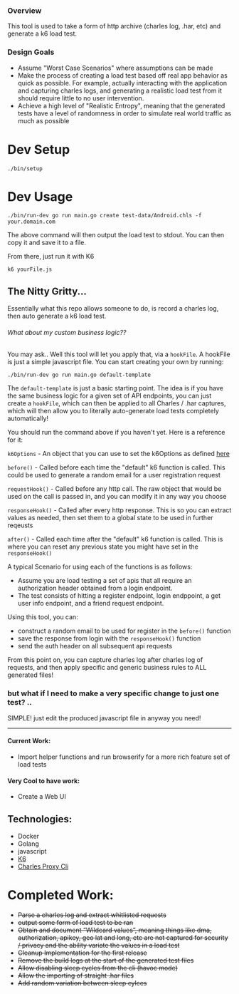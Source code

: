 ### Overview

This tool is used to take a form of http archive (charles log, .har, etc) and generate a k6 load test.

### Design Goals
* Assume "Worst Case Scenarios" where assumptions can be made
* Make the process of creating a load test based off real app behavior as quick as possible. For example, actually interacting with the application and capturing charles logs, and generating a realistic load test from it should require little to no user intervention.
* Achieve a high level of "Realistic Entropy", meaning that the generated tests have a level of randomness in order to simulate real world traffic as much as possible


# Dev Setup

```
./bin/setup
```

# Dev Usage

```
./bin/run-dev go run main.go create test-data/Android.chls -f your.domain.com
```

The above command will then output the load test to stdout. You can then copy it and save it to a file.

From there, just run it with K6

```
k6 yourFile.js
```

## The Nitty Gritty...

Essentially what this repo allows someone to do, is record a charles log, then auto generate a k6 load test.

###### What about my custom business logic??

You may ask.. Well this tool will let you apply that, via a `hookFile`. A hookFile is just a simple javascript file. You can start creating your own by running:

```
./bin/run-dev go run main.go default-template
```

The `default-template` is just a basic starting point. The idea is if you have the same business logic for a given set of API endpoints, you can just create a `hookFile`, which can then be applied to all Charles / .har captures, which will then allow you to literally auto-generate load tests completely automatically!

You should run the command above if you haven't yet. Here is a reference for it:

`k6Options` - An object that you can use to set the k6Options as defined [here](https://docs.k6.io/docs/options)

`before()` - Called before each time the "default" k6 function is called. This could be used to generate a random email for a user registration request

`requestHook()` - Called before any http call. The raw object that would be used on the call is passed in, and you can modify it in any way you choose

`responseHook()` - Called after every http response. This is so you can extract values as needed, then set them to a global state to be used in further reqeusts

`after()` - Called each time after the "default" k6 function is called. This is where you can reset any previous state you might have set in the `responseHook()`

A typical Scenario for using each of the functions is as follows:

* Assume you are load testing a set of apis that all require an authorization header obtained from a login endpoint.
* The test consists of hitting a register endpoint, login endppoint, a get user info endpoint, and a friend request endpoint.

Using this tool, you can:
* construct a random email to be used for register in the `before()` function
* save the response from login with the `responseHook()` function
* send the auth header on all subsequent api requests 

From this point on, you can capture charles log after charles log of requests, and then apply specific and generic business rules to ALL generated files!

### but what if I need to make a very specific change to just one test? ..

SIMPLE! just edit the produced javascript file in anyway you need!

---

#### Current Work:
* Import helper functions and run browserify for a more rich feature set of load tests

#### Very Cool to have work:
* Create a Web UI

## Technologies:
* Docker
* Golang
* javascript
* [K6](https://docs.k6.io/docs/)
* [Charles Proxy Cli](https://www.charlesproxy.com/documentation/tools/command-line-tools/)


# Completed Work:

* ~~Parse a charles log and extract whitlisted requests~~
* ~~output some form of load test to be ran~~
* ~~Obtain and document “Wildcard values”, meaning things like dma, authorization, apikey, geo lat and long, etc are not captured for security / privacy and the ability variate the values in a load test~~
* ~~Cleanup Implementation for the first release~~
* ~~Remove the build logs at the start of the generated test files~~
* ~~Allow disabling sleep cycles from the cli (havoc mode)~~
* ~~Allow the importing of straight .har files~~
* ~~Add random variation between sleep cylces~~